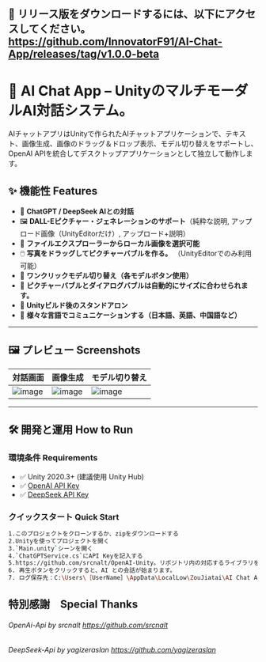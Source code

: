 ## 📁 リリース版をダウンロードするには、以下にアクセスしてください。 https://github.com/InnovatorF91/AI-Chat-App/releases/tag/v1.0.0-beta

# 🧠 AI Chat App – UnityのマルチモーダルAI対話システム。

AIチャットアプリはUnityで作られたAIチャットアプリケーションで、テキスト、画像生成、画像のドラッグ＆ドロップ表示、モデル切り替えをサポートし、OpenAI APIを統合してデスクトップアプリケーションとして独立して動作します。

## ✨ 機能性 Features

- 💬 **ChatGPT / DeepSeek AIとの対話**
- 🖼️ **DALL-Eピクチャー・ジェネレーションのサポート**（純粋な説明, アップロード画像（UnityEditorだけ）, アップロード+説明）
- 📁 **ファイルエクスプローラーからローカル画像を選択可能**
- 🖱️ **写真をドラッグしてピクチャーバブルを作る。** （UnityEditorでのみ利用可能）
- 🧠 **ワンクリックモデル切り替え（各モデルボタン使用）**
- 🎨 **ピクチャーバブルとダイアログバブルは自動的にサイズに合わせられます。**
- 🚀 **Unityビルド後のスタンドアロン**
- 💬 **様々な言語でコミュニケーションする（日本語、英語、中国語など）**

---

## 🖼️ プレビュー Screenshots

| 対話画面 | 画像生成 | モデル切り替え |
|----------|----------|----------|
| ![image](https://github.com/user-attachments/assets/4342f476-f3b8-4910-9251-d224bb94694d)|![image](https://github.com/user-attachments/assets/07f03056-041e-40af-ba01-39a26e6b96d4)|![image](https://github.com/user-attachments/assets/119f8ee2-fdad-48a8-8977-ed661c73972a)|

---

## 🛠️ 開発と運用 How to Run

### 環境条件 Requirements

- ✅ Unity 2020.3+ (建議使用 Unity Hub)
- ✅ [OpenAI API Key](https://platform.openai.com/account/api-keys)
- ✅ [DeepSeek API Key](https://platform.deepseek.com/api_keys)

### クイックスタート Quick Start
```bash
1.このプロジェクトをクローンするか、zipをダウンロードする
2.Unityを使ってプロジェクトを開く
3.`Main.unity`シーンを開く
4.`ChatGPTService.cs`にAPI Keyを記入する
5.https://github.com/srcnalt/OpenAI-Unity。リポジトリ内の対応するライブラリをロードする必要があるかもしれません。具体的なロード方法については、リポジトリの Readme を参照してください。
6. 再生ボタンをクリックすると、AI との会話が始まります。
7. ログ保存先：C:\Users\［UserName］\AppData\LocalLow\ZouJiatai\AI Chat App
```

## **特別感謝　Special Thanks**
###### OpenAi-Api by srcnalt https://github.com/srcnalt
###### DeepSeek-Api by yagizeraslan https://github.com/yagizeraslan
